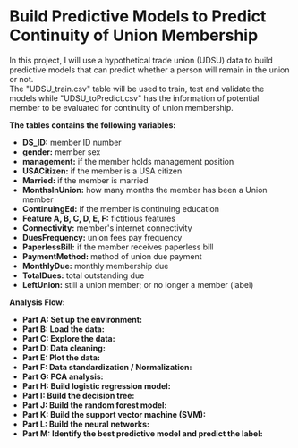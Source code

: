 # Build Predictive Models to Predict Continuity of Union Membership
In this project, I will use a hypothetical trade union (UDSU) data to build predictive models that can predict whether a person will remain in the union or not.       
The "UDSU_train.csv" table will be used to train, test and validate the models while "UDSU_toPredict.csv" has the information of potential member to be evaluated for continuity of union membership. 

**The tables contains the following variables:**    
- **DS_ID:** member ID number  
- **gender:** member sex  
- **management:** if the member holds management position  
- **USACitizen:** if the member is a USA citizen  
- **Married:** if the member is married  
- **MonthsInUnion:** how many months the member has been a Union member  
- **ContinuingEd:** if the member is continuing education  
- **Feature A, B, C, D, E, F:** fictitious features  
- **Connectivity:** member's internet connectivity  
- **DuesFrequency:** union fees pay frequency  
- **PaperlessBill:** if the member receives paperless bill  
- **PaymentMethod:** method of union due payment  
- **MonthlyDue:** monthly membership due   
- **TotalDues:** total outstanding due  
- **LeftUnion:** still a union member; or no longer a member (label)    

**Analysis Flow:**
- **Part A: Set up the environment:**
- **Part B: Load the data:**  
- **Part C: Explore the data:**  
- **Part D: Data cleaning:**  
- **Part E: Plot the data:**  
- **Part F: Data standardization / Normalization:**  
- **Part G: PCA analysis:**  
- **Part H: Build logistic regression model:**  
- **Part I: Build the decision tree:**  
- **Part J: Build the random forest model:**  
- **Part K: Build the support vector machine (SVM):**  
- **Part L: Build the neural networks:**  
- **Part M: Identify the best predictive model and predict the label:**
